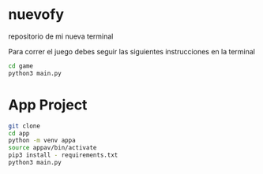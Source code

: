 # nuevofy
repositorio de mi nueva terminal

Para correr el juego debes seguir las siguientes instrucciones en la terminal 

```sh
cd game 
python3 main.py
```

# App Project
```sh
git clone
cd app
python -m venv appa
source appav/bin/activate
pip3 install - requirements.txt
python3 main.py
```